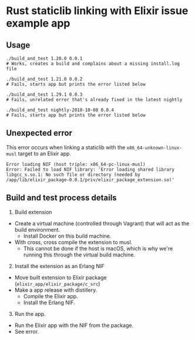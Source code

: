 # Rust staticlib linking with Elixir issue example app

## Usage

```
./build_and_test 1.20.0 0.0.1
# Works, creates a build and complains about a missing install.log file

./build_and_test 1.21.0 0.0.2
# Fails, starts app but prints the error listed below

./build_and_test 1.29.1 0.0.3
# Fails, unrelated error that's already fixed in the latest nightly

./build_and_test nightly-2018-10-08 0.0.4
# Fails, starts app but prints the error listed below
```

## Unexpected error

This error occurs when linking a staticlib with the `x86_64-unknown-linux-musl` target to an Elixir app.

```
Error loading NIF (host triple: x86_64-pc-linux-musl)
Error: Failed to load NIF library: 'Error loading shared library libgcc_s.so.1: No such file or directory (needed by /app/lib/elixir_package-0.0.1/priv/elixir_package_extension.so)'
```

## Build and test process details

1. Build extension
  - Create a virtual machine (controlled through Vagrant) that will act as the build environment.
    - Install Docker on this build machine.
  - With cross, cross compile the extension to musl.
    - This cannot be done if the host is macOS, which is why we're running this through the virtual build machine.
2. Install the extension as an Erlang NIF
  - Move built extension to Elixir package (`elixir_app/elixir_package/c_src`)
  - Make a app release with distillery.
    - Compile the Elixir app.
    - Install the Erlang NIF.
3. Run the app.
  - Run the Elixir app with the NIF from the package.
  - See error.
